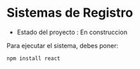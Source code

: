 <h1> Sistemas de Registro </h1>

- Estado del proyecto : En construccion

Para ejecutar el sistema, debes poner:

```npm install react```
